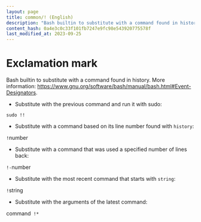 ```yaml
---
layout: page
title: common/! (English)
description: "Bash builtin to substitute with a command found in history."
content_hash: 0a4e3c0c33f101fb7247e9fc98e543920775578f
last_modified_at: 2023-09-25
---
```

# Exclamation mark

Bash builtin to substitute with a command found in history.
More information: <https://www.gnu.org/software/bash/manual/bash.html#Event-Designators>.

- Substitute with the previous command and run it with sudo:

`sudo !!`

- Substitute with a command based on its line number found with `history`:

`!`<span class="tldr-var badge badge-pill bg-dark-lm bg-white-dm text-white-lm text-dark-dm font-weight-bold">number</span>

- Substitute with a command that was used a specified number of lines back:

`!-`<span class="tldr-var badge badge-pill bg-dark-lm bg-white-dm text-white-lm text-dark-dm font-weight-bold">number</span>

- Substitute with the most recent command that starts with `string`:

`!`<span class="tldr-var badge badge-pill bg-dark-lm bg-white-dm text-white-lm text-dark-dm font-weight-bold">string</span>

- Substitute with the arguments of the latest command:

<span class="tldr-var badge badge-pill bg-dark-lm bg-white-dm text-white-lm text-dark-dm font-weight-bold">command</span>` !*`

